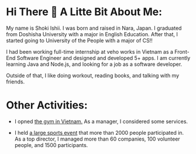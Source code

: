 # Hi There 👋 A Litte Bit About Me:

My name is Shoki Ishii. I was born and raised in Nara, Japan. I graduated from Doshisha University with a major in English Education.
After that, I started going to University of the People with a major of CS!!

I had been working full-time internship at veho works in Vietnam as a Front-End Software Engineer and designed and developed 5+ apps.
I am currently learning Java and Node.js, and looking for a job as a software developer.

Outside of that, I like doing workout, reading books, and talking with my friends.

# Other Activities:
- I opned [the gym in Vietnam.](https://www.vehofitness.com)
As a manager, I considered some services.


- I held [a large sports event](https://www.jbav-ekiden.com/9) that more than 2000 people participated in.
As a top director, I managed more than 60 companies, 100 volunteer people, and 1500 participants.
